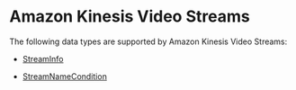 # Amazon Kinesis Video Streams<a name="API_Types_Amazon_Kinesis_Video_Streams"></a>

The following data types are supported by Amazon Kinesis Video Streams:

+  [StreamInfo](API_StreamInfo.md) 

+  [StreamNameCondition](API_StreamNameCondition.md) 